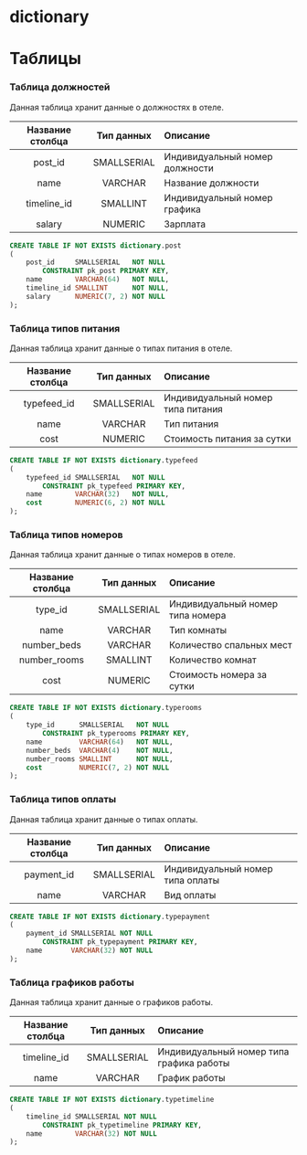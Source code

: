 # dictionary



# Таблицы
### Таблица должностей
Данная таблица хранит данные о должностях в отеле.

| Название столбца | Тип данных  | Описание                       |
|:----------------:|:-----------:|:-------------------------------|
|     post_id      | SMALLSERIAL | Индивидуальный номер должности |
|       name       |   VARCHAR   | Название должности             |
|   timeline_id    |  SMALLINT   | Индивидуальный номер графика   |
|      salary      |   NUMERIC   | Зарплата                       |
```sql
CREATE TABLE IF NOT EXISTS dictionary.post
(
    post_id     SMALLSERIAL   NOT NULL
        CONSTRAINT pk_post PRIMARY KEY,
    name        VARCHAR(64)   NOT NULL,
    timeline_id SMALLINT      NOT NULL,
    salary      NUMERIC(7, 2) NOT NULL
);
```

### Таблица типов питания
Данная таблица хранит данные о типах питания в отеле.  

| Название столбца | Тип данных  | Описание                          |
|:----------------:|:-----------:|:----------------------------------|
|   typefeed_id    | SMALLSERIAL | Индивидуальный номер типа питания |
|       name       |   VARCHAR   | Тип питания                       |
|       cost       |   NUMERIC   | Стоимость питания за сутки        |
```sql
CREATE TABLE IF NOT EXISTS dictionary.typefeed
(
    typefeed_id SMALLSERIAL   NOT NULL
        CONSTRAINT pk_typefeed PRIMARY KEY,
    name        VARCHAR(32)   NOT NULL,
    cost        NUMERIC(6, 2) NOT NULL
);
```

### Таблица типов номеров
Данная таблица хранит данные о типах номеров в отеле.  

| Название столбца | Тип данных  | Описание                         |
|:----------------:|:-----------:|:---------------------------------|
|     type_id      | SMALLSERIAL | Индивидуальный номер типа номера |
|       name       |   VARCHAR   | Тип комнаты                      |
|   number_beds    |   VARCHAR   | Количество спальных мест         |
|   number_rooms   |  SMALLINT   | Количество комнат                |
|       cost       |   NUMERIC   | Стоимость номера за сутки        |
```sql
CREATE TABLE IF NOT EXISTS dictionary.typerooms
(
    type_id      SMALLSERIAL   NOT NULL
        CONSTRAINT pk_typerooms PRIMARY KEY,
    name         VARCHAR(64)   NOT NULL,
    number_beds  VARCHAR(4)    NOT NULL,
    number_rooms SMALLINT      NOT NULL,
    cost         NUMERIC(7, 2) NOT NULL
);
```

### Таблица типов оплаты
Данная таблица хранит данные о типах оплаты.  

| Название столбца | Тип данных  | Описание                         |
|:----------------:|:-----------:|:---------------------------------|
|    payment_id    | SMALLSERIAL | Индивидуальный номер типа оплаты |
|       name       |   VARCHAR   | Вид оплаты                       |
```sql
CREATE TABLE IF NOT EXISTS dictionary.typepayment
(
    payment_id SMALLSERIAL NOT NULL
        CONSTRAINT pk_typepayment PRIMARY KEY,
    name       VARCHAR(32) NOT NULL
);
```

### Таблица графиков работы
Данная таблица хранит данные о графиков работы.

| Название столбца | Тип данных  | Описание                                 |
|:----------------:|:-----------:|:-----------------------------------------|
|   timeline_id    | SMALLSERIAL | Индивидуальный номер типа графика работы |
|       name       |   VARCHAR   | График работы                            |
```sql
CREATE TABLE IF NOT EXISTS dictionary.typetimeline
(
    timeline_id SMALLSERIAL NOT NULL
        CONSTRAINT pk_typetimeline PRIMARY KEY,
    name        VARCHAR(32) NOT NULL
);
```